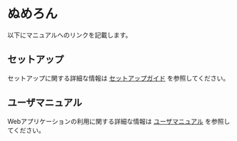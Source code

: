 # ぬめろん

以下にマニュアルへのリンクを記載します。

## セットアップ

セットアップに関する詳細な情報は [セットアップガイド](setup.md) を参照してください。

## ユーザマニュアル

Webアプリケーションの利用に関する詳細な情報は [ユーザマニュアル](userManual.md) を参照してください。
